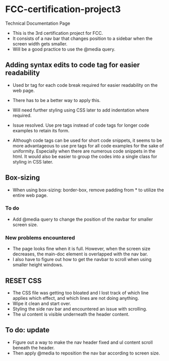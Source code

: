 # FCC-certification-project3

Technical Documentation Page

- This is the 3rd certification project for FCC.
- It consists of a nav bar that changes position to a sidebar when the screen width gets smaller.
- Will be a good practice to use the @media query.

## Adding syntax edits to code tag for easier readability

- Used br tag for each code break required for easier readability on the web page.
- There has to be a better way to apply this.
- Will need further styling using CSS later to add indentation where required.

- Issue resolved. Use pre tags instead of code tags for longer code examples to retain its form.
- Although code tags can be used for short code snippets, it seems to be more advantageous to use pre tags for all code examples for the sake of uniformity. Especially when there are numerous code snippets in the html. It would also be easier to group the codes into a single class for styling in CSS later.

## Box-sizing

- When using box-sizing: border-box, remove padding from * to utilize the entire web page.

### To do

- Add @media query to change the position of the navbar for smaller screen size.

### New problems encountered

- The page looks fine when it is full. However, when the screen size decreases, the main-doc element is overlapped with the nav bar.
- I also have to figure out how to get the navbar to scroll when using smaller height windows.

## RESET CSS

- The CSS file was getting too bloated and I lost track of which line applies which effect, and which lines are not doing anything.
- Wipe it clean and start over.
- Styling the side nav bar and encountered an issue with scrolling.
- The ul content is visible underneath the header content.

## To do: update

- Figure out a way to make the nav header fixed and ul content scroll beneath the header.
- Then apply @media to reposition the nav bar according to screen size.
